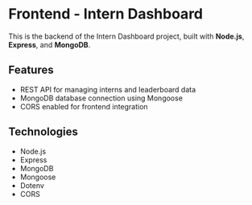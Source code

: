 # Frontend - Intern Dashboard

This is the backend of the Intern Dashboard project, built with **Node.js**, **Express**, and **MongoDB**.

## Features

- REST API for managing interns and leaderboard data
- MongoDB database connection using Mongoose
- CORS enabled for frontend integration

## Technologies

- Node.js
- Express
- MongoDB
- Mongoose
- Dotenv
- CORS
